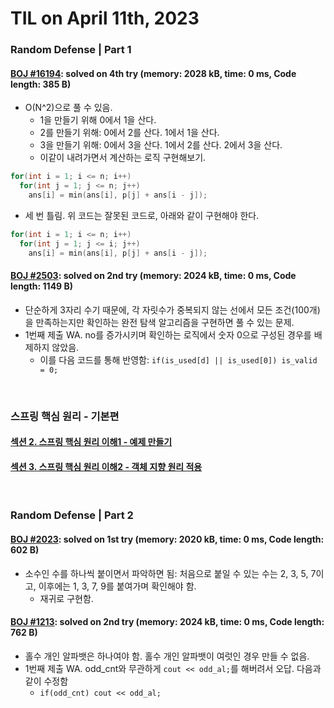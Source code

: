 # **TIL on April 11th, 2023**
### Random Defense | Part 1
#### [BOJ #16194](../../../Problem%20Solving/boj/random%20defense/16194-04-11-2023.cpp): solved on 4th try (memory: 2028 kB, time: 0 ms, Code length: 385 B)
* O(N^2)으로 풀 수 있음.
  - 1을 만들기 위해 0에서 1을 산다.
  - 2를 만들기 위해: 0에서 2를 산다. 1에서 1을 산다.
  - 3을 만들기 위해: 0에서 3을 산다. 1에서 2를 산다. 2에서 3을 산다.
  - 이같이 내려가면서 계산하는 로직 구현해보기.
  
```cpp
for(int i = 1; i <= n; i++)
  for(int j = 1; j <= n; j++)
    ans[i] = min(ans[i], p[j] + ans[i - j]);
```

* 세 번 틀림. 위 코드는 잘못된 코드로, 아래와 같이 구현해야 한다.

```cpp
for(int i = 1; i <= n; i++)
  for(int j = 1; j <= i; j++)
    ans[i] = min(ans[i], p[j] + ans[i - j]);
```

#### [BOJ #2503](../../../Problem%20Solving/boj/random%20defense/2503-04-11-2023.cpp): solved on 2nd try (memory: 2024 kB, time: 0 ms, Code length: 1149 B)
* 단순하게 3자리 수기 때문에, 각 자릿수가 중복되지 않는 선에서 모든 조건(100개)을 만족하는지만 확인하는 완전 탐색 알고리즘을 구현하면 풀 수 있는 문제.
* 1번째 제출 WA. no를 증가시키며 확인하는 로직에서 숫자 0으로 구성된 경우를 배제하지 않았음.
  - 이를 다음 코드를 통해 반영함: `if(is_used[d] || is_used[0]) is_valid = 0;`
<br>

### 스프링 핵심 원리 - 기본편
#### [섹션 2. 스프링 핵심 원리 이해1 - 예제 만들기](../../../Library%20and%20Framework/spring/Lecture-02/ch-02-04-10-2023.md)
#### [섹션 3. 스프링 핵심 원리 이해2 - 객체 지향 원리 적용](../../../Library%20and%20Framework/spring/Lecture-02/ch-03-04-11-2023.md)
<br>

### Random Defense | Part 2
#### [BOJ #2023](../../../Problem%20Solving/boj/random%20defense/2023-04-11-2023.cpp): solved on 1st try (memory: 2020 kB, time: 0 ms, Code length: 602 B)
* 소수인 수를 하나씩 붙이면서 파악하면 됨: 처음으로 붙일 수 있는 수는 2, 3, 5, 7이고, 이후에는 1, 3, 7, 9를 붙여가며 확인해야 함.
  - 재귀로 구현함.

#### [BOJ #1213](../../../Problem%20Solving/boj/random%20defense/1213-04-11-2023.cpp): solved on 2nd try (memory: 2024 kB, time: 0 ms, Code length: 762 B)
* 홀수 개인 알파뱃은 하나여야 함. 홀수 개인 알파뱃이 여럿인 경우 만들 수 없음.
* 1번째 제출 WA. odd_cnt와 무관하게 `cout << odd_al;`를 해버려서 오답. 다음과 같이 수정함
  - `if(odd_cnt) cout << odd_al;`